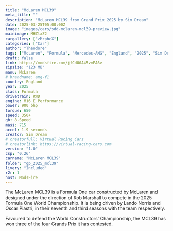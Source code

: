 ```yaml
---
title: "McLaren MCL39"
meta_title: ""
description: "McLaren MCL39 from Grand Prix 2025 by Sim Dream"
date: 2025-03-25T05:00:00Z
image: "images/cars/sdd-mclaren-mcl39-preview.jpg"
mainimage: MHZlxZ2
cargallery: ["zMrphcX"]
categories: ["Car"]
author: "Theodore"
tags: ["McLaren", "Formula", "Mercedes-AMG", "England", "2025", "Sim Dream", "F1", "F1 2025"]
draft: false
link: https://modsfire.com/jfCdU0A45vmEA6v
zipsize: "123 MB"
manu: McLaren
# brandname: amg-f1
country: England
year: 2025
class: Formula
drivetrain: RWD
engine: M16 E Performance
power: 900 bhp
torque: 650
speed: 350+
gb: 8-Speed
mass: 715
accel: 1.9 seconds
creator: Sim Dream
# creatorfull: Virtual Racing Cars
# creatorlink: https://virtual-racing-cars.com
version: "1.0"
csp: "0.26"
carname: "McLaren MCL39"
folder: "gp_2025_mcl39"
livery: "Included"
r2r: 1
host: ModsFire
---
```

The McLaren MCL39 is a Formula One car constructed by McLaren and designed under the direction of Rob Marshall to compete in the 2025 Formula One World Championship. It is being driven by Lando Norris and Oscar Piastri, in their seventh and third seasons with the team respectively.

Favoured to defend the World Constructors' Championship, the MCL39 has won three of the four Grands Prix it has contested.